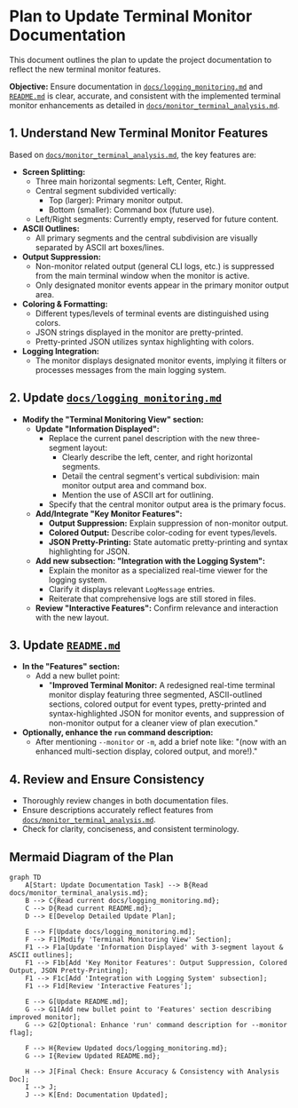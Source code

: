 # Plan to Update Terminal Monitor Documentation

This document outlines the plan to update the project documentation to reflect the new terminal monitor features.

**Objective:** Ensure documentation in [`docs/logging_monitoring.md`](docs/logging_monitoring.md) and [`README.md`](README.md) is clear, accurate, and consistent with the implemented terminal monitor enhancements as detailed in [`docs/monitor_terminal_analysis.md`](docs/monitor_terminal_analysis.md).

## 1. Understand New Terminal Monitor Features

Based on [`docs/monitor_terminal_analysis.md`](docs/monitor_terminal_analysis.md), the key features are:

*   **Screen Splitting:**
    *   Three main horizontal segments: Left, Center, Right.
    *   Central segment subdivided vertically:
        *   Top (larger): Primary monitor output.
        *   Bottom (smaller): Command box (future use).
    *   Left/Right segments: Currently empty, reserved for future content.
*   **ASCII Outlines:**
    *   All primary segments and the central subdivision are visually separated by ASCII art boxes/lines.
*   **Output Suppression:**
    *   Non-monitor related output (general CLI logs, etc.) is suppressed from the main terminal window when the monitor is active.
    *   Only designated monitor events appear in the primary monitor output area.
*   **Coloring & Formatting:**
    *   Different types/levels of terminal events are distinguished using colors.
    *   JSON strings displayed in the monitor are pretty-printed.
    *   Pretty-printed JSON utilizes syntax highlighting with colors.
*   **Logging Integration:**
    *   The monitor displays designated monitor events, implying it filters or processes messages from the main logging system.

## 2. Update [`docs/logging_monitoring.md`](docs/logging_monitoring.md)

*   **Modify the "Terminal Monitoring View" section:**
    *   **Update "Information Displayed":**
        *   Replace the current panel description with the new three-segment layout:
            *   Clearly describe the left, center, and right horizontal segments.
            *   Detail the central segment's vertical subdivision: main monitor output area and command box.
            *   Mention the use of ASCII art for outlining.
        *   Specify that the central monitor output area is the primary focus.
    *   **Add/Integrate "Key Monitor Features":**
        *   **Output Suppression:** Explain suppression of non-monitor output.
        *   **Colored Output:** Describe color-coding for event types/levels.
        *   **JSON Pretty-Printing:** State automatic pretty-printing and syntax highlighting for JSON.
    *   **Add new subsection: "Integration with the Logging System":**
        *   Explain the monitor as a specialized real-time viewer for the logging system.
        *   Clarify it displays relevant `LogMessage` entries.
        *   Reiterate that comprehensive logs are still stored in files.
    *   **Review "Interactive Features":** Confirm relevance and interaction with the new layout.

## 3. Update [`README.md`](README.md)

*   **In the "Features" section:**
    *   Add a new bullet point:
        *   "**Improved Terminal Monitor:** A redesigned real-time terminal monitor display featuring three segmented, ASCII-outlined sections, colored output for event types, pretty-printed and syntax-highlighted JSON for monitor events, and suppression of non-monitor output for a cleaner view of plan execution."
*   **Optionally, enhance the `run` command description:**
    *   After mentioning `--monitor` or `-m`, add a brief note like: "(now with an enhanced multi-section display, colored output, and more!)."

## 4. Review and Ensure Consistency

*   Thoroughly review changes in both documentation files.
*   Ensure descriptions accurately reflect features from [`docs/monitor_terminal_analysis.md`](docs/monitor_terminal_analysis.md).
*   Check for clarity, conciseness, and consistent terminology.

## Mermaid Diagram of the Plan

```mermaid
graph TD
    A[Start: Update Documentation Task] --> B{Read docs/monitor_terminal_analysis.md};
    B --> C{Read current docs/logging_monitoring.md};
    C --> D{Read current README.md};
    D --> E[Develop Detailed Update Plan];

    E --> F[Update docs/logging_monitoring.md];
    F --> F1[Modify 'Terminal Monitoring View' Section];
    F1 --> F1a[Update 'Information Displayed' with 3-segment layout & ASCII outlines];
    F1 --> F1b[Add 'Key Monitor Features': Output Suppression, Colored Output, JSON Pretty-Printing];
    F1 --> F1c[Add 'Integration with Logging System' subsection];
    F1 --> F1d[Review 'Interactive Features'];

    E --> G[Update README.md];
    G --> G1[Add new bullet point to 'Features' section describing improved monitor];
    G --> G2[Optional: Enhance 'run' command description for --monitor flag];

    F --> H{Review Updated docs/logging_monitoring.md};
    G --> I{Review Updated README.md};

    H --> J[Final Check: Ensure Accuracy & Consistency with Analysis Doc];
    I --> J;
    J --> K[End: Documentation Updated];